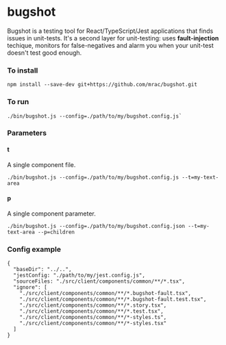 # bugshot

Bugshot is a testing tool for React/TypeScript/Jest applications that finds issues in unit-tests. It's a second layer for unit-testing: uses **fault-injection** techique, monitors for false-negatives and alarm you when your unit-test doesn't test good enough.

### To install

```
npm install --save-dev git+https://github.com/mrac/bugshot.git
```

### To run

```
./bin/bugshot.js --config=./path/to/my/bugshot.config.js`
```

### Parameters

#### t

A single component file.

```
./bin/bugshot.js --config=./path/to/my/bugshot.config.js --t=my-text-area
```

#### p

A single component parameter.

```
./bin/bugshot.js --config=./path/to/my/bugshot.config.json --t=my-text-area --p=children
```

### Config example

```
{
  "baseDir": "../..",
  "jestConfig: "./path/to/my/jest.config.js",
  "sourceFiles: "./src/client/components/common/**/*.tsx",
  "ignore": [
    "./src/client/components/common/**/*.bugshot-fault.tsx",
    "./src/client/components/common/**/*.bugshot-fault.test.tsx",
    "./src/client/components/common/**/*.story.tsx",
    "./src/client/components/common/**/*.test.tsx",
    "./src/client/components/common/**/*-styles.ts",
    "./src/client/components/common/**/*-styles.tsx"
  ]
}
```
